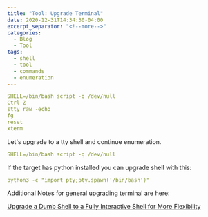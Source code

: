 ```yaml
---
title: "Tool: Upgrade Terminal"
date: 2020-12-31T14:34:30-04:00
excerpt_separator: "<!--more-->"
categories:
  - Blog
  - Tool
tags:
  - shell
  - tool
  - commands
  - enumeration
---
```


```yaml
SHELL=/bin/bash script -q /dev/null
Ctrl-Z
stty raw -echo
fg
reset
xterm
```

Let's upgrade to a tty shell and continue enumeration.

```yaml
SHELL=/bin/bash script -q /dev/null
```

If the target has python installed you can upgrade shell with this:

```yaml
python3 -c "import pty;pty.spawn('/bin/bash')"
```

Additional Notes for general upgrading terminal are here:

[Upgrade a Dumb Shell to a Fully Interactive Shell for More Flexibility][upgrade-term]

[upgrade-term]: https://null-byte.wonderhowto.com/how-to/upgrade-dumb-shell-fully-interactive-shell-for-more-flexibility-0197224/
